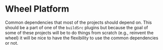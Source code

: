 # Wheel Platform

Common dependencies that most of the projects should depend on. This should be a part of one of the
`buildSrc` plugins but because the goal of some of these projects will be to do things from scratch
(e.g., reinvent the wheel) it will be nice to have the flexibility to use the common dependencies or
not.
